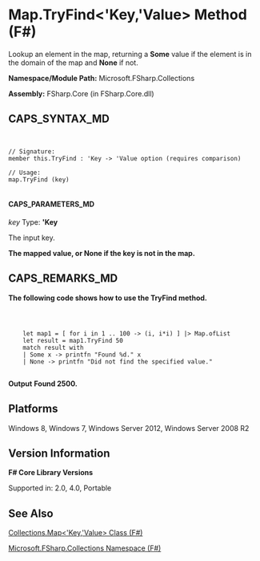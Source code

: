 # Map.TryFind<'Key,'Value> Method (F#)

Lookup an element in the map, returning a **Some** value if the element is in the domain of the map and **None** if not.

**Namespace/Module Path:** Microsoft.FSharp.Collections

**Assembly:** FSharp.Core (in FSharp.Core.dll)


## CAPS_SYNTAX_MD



```


// Signature:
member this.TryFind : 'Key -> 'Value option (requires comparison)

// Usage:
map.TryFind (key)


```



#### CAPS_PARAMETERS_MD
*key*
Type: **'Key**


The input key.



**The mapped value, or None if the key is not in the map.**
## CAPS_REMARKS_MD
**The following code shows how to use the TryFind method.**


```



    let map1 = [ for i in 1 .. 100 -> (i, i*i) ] |> Map.ofList
    let result = map1.TryFind 50
    match result with
    | Some x -> printfn "Found %d." x
    | None -> printfn "Did not find the specified value."


```



**Output**
**Found 2500.**
## Platforms
Windows 8, Windows 7, Windows Server 2012, Windows Server 2008 R2


## Version Information
**F# Core Library Versions**

Supported in: 2.0, 4.0, Portable




## See Also
[Collections.Map&#60;'Key,'Value&#62; Class &#40;F&#35;&#41;](Collections.Map+%27Key%2C%27Value+Class+%28F%23%29.md)

[Microsoft.FSharp.Collections Namespace &#40;F&#35;&#41;](Microsoft.FSharp.Collections+Namespace+%28F%23%29.md)


